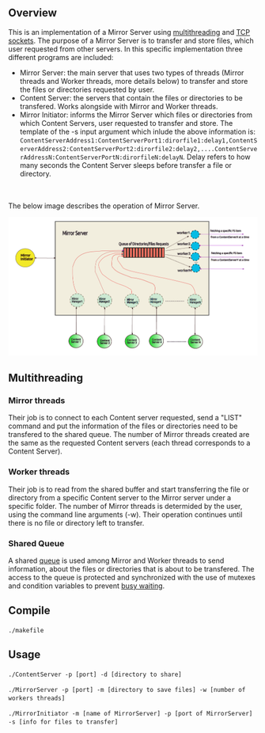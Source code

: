 ## Overview

This is an implementation of a Mirror Server using [multithreading](https://en.wikipedia.org/wiki/Thread_(computing)#Multithreading) and [TCP sockets](https://en.wikipedia.org/wiki/Network_socket). The purpose of a Mirror Server is to transfer and store files, which user requested from other servers. In this specific implementation three different programs are included:

- Mirror Server: the main server that uses two types of threads (Mirror threads and Worker threads, more details below) to transfer and store the files or directories requested by user.
- Content Server: the servers that contain the files or directories to be transfered. Works alongside with Mirror and Worker threads.
- Mirror Initiator: informs the Mirror Server which files or directories from which Content Servers, user requested to transfer and store. The template of the -s input argument which inlude the above information is: `ContentServerAddress1:ContentServerPort1:dirorfile1:delay1,ContentServerAddress2:ContentServerPort2:dirorfile2:delay2,....ContentServerAddressN:ContentServerPortN:dirorfileN:delayN`. Delay refers to how many seconds the Content Server sleeps before transfer a file or directory.
<br />
<br />
The below image describes the operation of Mirror Server.

![structure](https://github.com/chanioxaris/Multithreaded-MirrorServer/blob/master/img/structure.png)

## Multithreading

### Mirror threads
Their job is to connect to each Content server requested, send a "LIST" command and put the information of the files or directories need to be transfered to the shared queue. The number of Mirror threads created are the same as the requested Content servers (each thread corresponds to a Content Server).

### Worker threads
Their job is to read from the shared buffer and start transferring the file or directory from a specific Content server to the Mirror server under a specific folder. The number of Mirror threads is determided by the user, using the command line arguments (-w). Their operation continues until there is no file or directory left to transfer.

### Shared Queue
A shared [queue](https://en.wikipedia.org/wiki/Queue_(abstract_data_type)) is used among Mirror and Worker threads to send information, about the files or directories that is about to be transfered. The access to the queue is protected and synchronized with the use of mutexes and condition variables to prevent [busy waiting](https://en.wikipedia.org/wiki/Busy_waiting).

## Compile

`./makefile`

## Usage

`./ContentServer -p [port] -d [directory to share]`

`./MirrorServer -p [port] -m [directory to save files] -w [number of workers threads]`

`./MirrorInitiator -m [name of MirrorServer] -p [port of MirrorServer] -s [info for files to transfer]`
